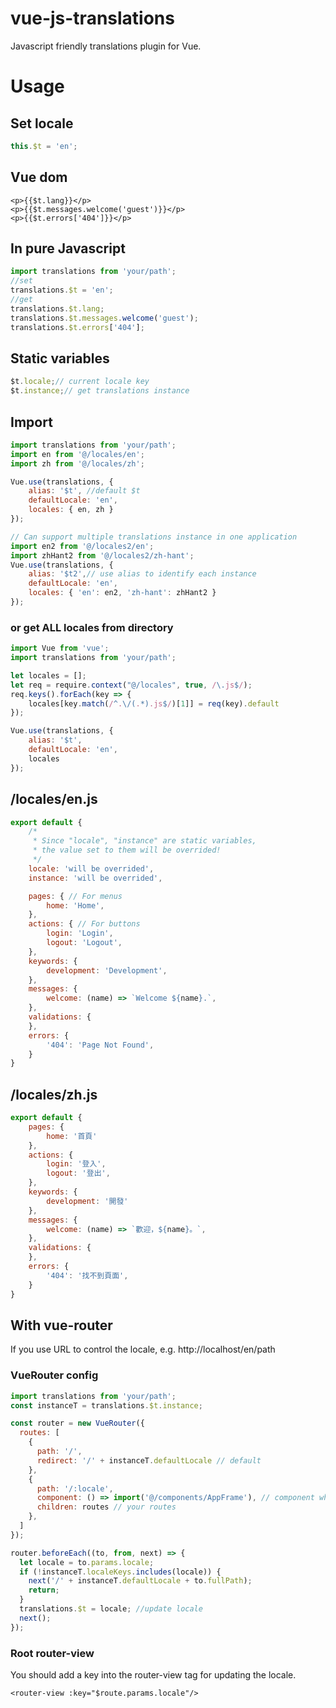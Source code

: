 # vue-js-translations
Javascript friendly translations plugin for Vue.

# Usage
## Set locale
```javascript
this.$t = 'en';
```
## Vue dom
```vue
<p>{{$t.lang}}</p>
<p>{{$t.messages.welcome('guest')}}</p>
<p>{{$t.errors['404']}}</p>
```
## In pure Javascript
```javascript
import translations from 'your/path';
//set
translations.$t = 'en';
//get
translations.$t.lang;
translations.$t.messages.welcome('guest');
translations.$t.errors['404'];
```
## Static variables
```javascript
$t.locale;// current locale key
$t.instance;// get translations instance
```
## Import
```javascript
import translations from 'your/path';
import en from '@/locales/en';
import zh from '@/locales/zh';

Vue.use(translations, {
    alias: '$t', //default $t
    defaultLocale: 'en',
    locales: { en, zh }
});

// Can support multiple translations instance in one application
import en2 from '@/locales2/en';
import zhHant2 from '@/locales2/zh-hant';
Vue.use(translations, {
    alias: '$t2',// use alias to identify each instance
    defaultLocale: 'en',
    locales: { 'en': en2, 'zh-hant': zhHant2 }
});
```
### or get ALL locales from directory
```javascript
import Vue from 'vue';
import translations from 'your/path';

let locales = [];
let req = require.context("@/locales", true, /\.js$/);
req.keys().forEach(key => {
    locales[key.match(/^.\/(.*).js$/)[1]] = req(key).default
});

Vue.use(translations, {
    alias: '$t',
    defaultLocale: 'en',
    locales
});
```
## /locales/en.js
```javascript
export default {
    /*
     * Since "locale", "instance" are static variables,
     * the value set to them will be overrided!
     */
    locale: 'will be overrided',
    instance: 'will be overrided',

    pages: { // For menus
        home: 'Home',
    },
    actions: { // For buttons
        login: 'Login',
        logout: 'Logout',
    },
    keywords: {
        development: 'Development',
    },
    messages: {
        welcome: (name) => `Welcome ${name}.`,
    },
    validations: {
    },
    errors: {
        '404': 'Page Not Found',
    }
}
```
## /locales/zh.js
```javascript
export default {
    pages: {
        home: '首頁'
    },
    actions: {
        login: '登入',
        logout: '登出',
    },
    keywords: {
        development: '開發'
    },
    messages: {
        welcome: (name) => `歡迎，${name}。`,
    },
    validations: {
    },
    errors: {
        '404': '找不到頁面',
    }
}
```
## With vue-router
If you use URL to control the locale, e.g. http://localhost/en/path
### VueRouter config
```javascript
import translations from 'your/path';
const instanceT = translations.$t.instance;

const router = new VueRouter({
  routes: [
    {
      path: '/',
      redirect: '/' + instanceT.defaultLocale // default
    },
    {
      path: '/:locale',
      component: () => import('@/components/AppFrame'), // component which contains child router-view
      children: routes // your routes
    },
  ]
});

router.beforeEach((to, from, next) => {
  let locale = to.params.locale;
  if (!instanceT.localeKeys.includes(locale)) {
    next('/' + instanceT.defaultLocale + to.fullPath);
    return;
  }
  translations.$t = locale; //update locale
  next();
});
```
### Root router-view
You should add a key into the router-view tag for updating the locale.
```vue
<router-view :key="$route.params.locale"/>
```
